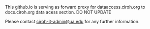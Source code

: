 This github.io is serving as forward proxy for dataaccess.ciroh.org to docs.ciroh.org data acess section. 
DO NOT UPDATE

Please contact ciroh-it-admin@ua.edu for any further information.
